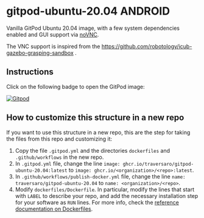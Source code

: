 # gitpod-ubuntu-20.04 ANDROID
Vanilla GitPod  Ubuntu 20.04 image, with a few system dependencies enabled and GUI support via [noVNC](https://github.com/novnc/noVNC).

The VNC support is inspired from the https://github.com/robotology/icub-gazebo-grasping-sandbox .

## Instructions  
Click on the following badge to open the GitPod image:

[![Gitpod](https://gitpod.io/button/open-in-gitpod.svg)](https://gitpod.io/from-referrer)

## How to customize this structure in a new repo

If you want to use this structure in a new repo, this are the step for taking the files from this repo and customizing it:
1. Copy the file `.gitpod.yml` and the directories `dockerfiles` and `.github/workflows` in the new repo.
1. In `.gitpod.yml` file, change the line `image: ghcr.io/traversaro/gitpod-ubuntu-20.04:latest` to `image: ghcr.io/<organization>/<repo>:latest`.
1. In `.github/workflows/publish-docker.yml` file, change the line `name: traversaro/gitpod-ubuntu-20.04` to `name: <organization>/<repo>`.
1. Modify `dockerfiles/Dockerfile`. In particular, modify the lines that start with `LABEL` to describe your repo, and add the necessary installation step for your software as `RUN` lines. For more info, check the [reference documentation on Dockerfiles](https://docs.docker.com/engine/reference/builder/).
